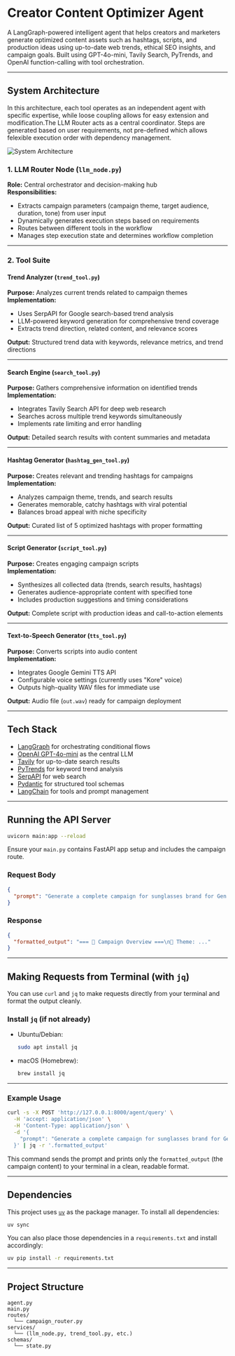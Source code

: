 # Creator Content Optimizer Agent

A LangGraph-powered intelligent agent that helps creators and marketers generate optimized content assets such as hashtags, scripts, and production ideas using up-to-date web trends, ethical SEO insights, and campaign goals. Built using GPT-4o-mini, Tavily Search, PyTrends, and OpenAI function-calling with tool orchestration.

---

## System Architecture

In this architecture, each tool operates as an independent agent with specific expertise, while loose coupling allows for easy extension and modification.The LLM Router acts as a central coordinator. Steps are generated based on user requirements, not pre-defined which allows felexible execution order with dependency management.

![System Architecture](C:\Users\aayus\Desktop\veel_projects\agentic_system\notebooks\agent.png)

### 1. LLM Router Node (`llm_node.py`)

**Role:** Central orchestrator and decision-making hub  
**Responsibilities:**

- Extracts campaign parameters (campaign theme, target audience, duration, tone) from user input
- Dynamically generates execution steps based on requirements
- Routes between different tools in the workflow
- Manages step execution state and determines workflow completion

---

### 2. Tool Suite

#### Trend Analyzer (`trend_tool.py`)

**Purpose:** Analyzes current trends related to campaign themes  
**Implementation:**

- Uses SerpAPI for Google search-based trend analysis
- LLM-powered keyword generation for comprehensive trend coverage
- Extracts trend direction, related content, and relevance scores

**Output:** Structured trend data with keywords, relevance metrics, and trend directions

---

#### Search Engine (`search_tool.py`)

**Purpose:** Gathers comprehensive information on identified trends  
**Implementation:**

- Integrates Tavily Search API for deep web research
- Searches across multiple trend keywords simultaneously
- Implements rate limiting and error handling

**Output:** Detailed search results with content summaries and metadata

---

#### Hashtag Generator (`hashtag_gen_tool.py`)

**Purpose:** Creates relevant and trending hashtags for campaigns  
**Implementation:**

- Analyzes campaign theme, trends, and search results
- Generates memorable, catchy hashtags with viral potential
- Balances broad appeal with niche specificity

**Output:** Curated list of 5 optimized hashtags with proper formatting

---

#### Script Generator (`script_tool.py`)

**Purpose:** Creates engaging campaign scripts  
**Implementation:**

- Synthesizes all collected data (trends, search results, hashtags)
- Generates audience-appropriate content with specified tone
- Includes production suggestions and timing considerations

**Output:** Complete script with production ideas and call-to-action elements

---

#### Text-to-Speech Generator (`tts_tool.py`)

**Purpose:** Converts scripts into audio content  
**Implementation:**

- Integrates Google Gemini TTS API
- Configurable voice settings (currently uses "Kore" voice)
- Outputs high-quality WAV files for immediate use

**Output:** Audio file (`out.wav`) ready for campaign deployment

---

## Tech Stack

- [LangGraph](https://github.com/langchain-ai/langgraph) for orchestrating conditional flows
- [OpenAI GPT-4o-mini](https://openai.com) as the central LLM
- [Tavily](https://www.tavily.com/) for up-to-date search results
- [PyTrends](https://github.com/GeneralMills/pytrends) for keyword trend analysis
- [SerpAPI](https://serpapi.com) for web search
- [Pydantic](https://docs.pydantic.dev) for structured tool schemas
- [LangChain](https://www.langchain.com/) for tools and prompt management

---

## Running the API Server

```bash
uvicorn main:app --reload
```

Ensure your `main.py` contains FastAPI app setup and includes the campaign route.

### Request Body

```json
{
  "prompt": "Generate a complete campaign for sunglasses brand for Gen Z in a humorous tone"
}
```

### Response

```json
{
  "formatted_output": "=== 📣 Campaign Overview ===\n🎯 Theme: ..."
}
```

---

## Making Requests from Terminal (with `jq`)

You can use `curl` and `jq` to make requests directly from your terminal and format the output cleanly.

### Install `jq` (if not already)

- Ubuntu/Debian:

  ```bash
  sudo apt install jq
  ```

- macOS (Homebrew):

  ```bash
  brew install jq
  ```

---

### Example Usage

```bash
curl -s -X POST 'http://127.0.0.1:8000/agent/query' \
  -H 'accept: application/json' \
  -H 'Content-Type: application/json' \
  -d '{
    "prompt": "Generate a complete campaign for sunglasses brand for Gen Z in a humorous tone"
  }' | jq -r '.formatted_output'
```

This command sends the prompt and prints only the `formatted_output` (the campaign content) to your terminal in a clean, readable format.

---

## Dependencies

This project uses [`uv`](https://pypi.org/project/uv/) as the package manager. To install all dependencies:

```bash
uv sync
```

You can also place those dependencies in a `requirements.txt` and install accordingly:

```bash
uv pip install -r requirements.txt
```

---

## Project Structure

```
agent.py
main.py
routes/
  └── campaign_router.py
services/
  └── (llm_node.py, trend_tool.py, etc.)
schemas/
  └── state.py
```
